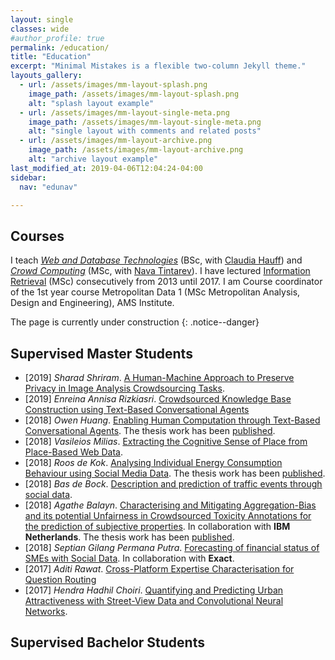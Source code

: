 ```yaml
---
layout: single
classes: wide
#author_profile: true
permalink: /education/
title: "Education"
excerpt: "Minimal Mistakes is a flexible two-column Jekyll theme."
layouts_gallery:
  - url: /assets/images/mm-layout-splash.png
    image_path: /assets/images/mm-layout-splash.png
    alt: "splash layout example"
  - url: /assets/images/mm-layout-single-meta.png
    image_path: /assets/images/mm-layout-single-meta.png
    alt: "single layout with comments and related posts"
  - url: /assets/images/mm-layout-archive.png
    image_path: /assets/images/mm-layout-archive.png
    alt: "archive layout example"
last_modified_at: 2019-04-06T12:04:24-04:00
sidebar:
  nav: "edunav"

---
```


## Courses

I teach [_Web and Database Technologies_](https://studiegids.tudelft.nl/a101_displayCourse.do?course_id=48438) (BSc, with [Claudia Hauff](https://chauff.github.io)) and [_Crowd Computing_](https://studiegids.tudelft.nl/a101_displayCourse.do?course_id=45597) (MSc,  with [Nava Tintarev](http://navatintarev.com)). I have lectured  [Information Retrieval](https://studiegids.tudelft.nl/a101_displayCourse.do?course_id=38328) (MSc) consecutively from 2013 until 2017. I am Course coordinator of the 1st year course Metropolitan Data 1 (MSc Metropolitan Analysis, Design and Engineering), AMS Institute.

The page is currently under construction
{: .notice--danger}

## Supervised Master Students

- [2019] _Sharad Shriram_. [A Human-Machine Approach to Preserve Privacy in Image Analysis Crowdsourcing Tasks](http://resolver.tudelft.nl/uuid:30846529-9080-4945-8502-dc962ec00bf3).
- [2019] _Enreina Annisa Rizkiasri_. [Crowdsourced Knowledge Base Construction using Text-Based Conversational Agents]()
- [2018] _Owen Huang_. [Enabling Human Computation through Text-Based Conversational Agents](http://resolver.tudelft.nl/uuid:6d8fe884-740a-4947-8974-12d6f0237394). The thesis work has been [published](https://doi.org/10.1007/978-3-319-20267-9\\_26).  
- [2018] _Vasileios Milias_. [Extracting the Cognitive Sense of Place from Place-Based Web Data](http://resolver.tudelft.nl/uuid:4ec2dbf2-7096-4fbf-89d0-e800d3b80862).
- [2018] _Roos de Kok_. [Analysing Individual Energy Consumption Behaviour using Social Media Data](http://resolver.tudelft.nl/uuid:54acc2c2-5622-48e1-81cb-b2f701864c81). The thesis work has been [published](https://doi.org/10.3390/en12010015). 
- [2018] _Bas de Bock_. [Description and prediction of traffic events through social data](http://resolver.tudelft.nl/uuid:ec6e8914-2c6c-41d7-89b1-cbd39e7f6867).
 - [2018] _Agathe Balayn_. [Characterising and Mitigating Aggregation-Bias and its potential Unfairness in Crowdsourced Toxicity Annotations for the prediction of subjective properties](http://resolver.tudelft.nl/uuid:ae6f1fae-980a-4a3c-b3ea-7ae56a477d01). In collaboration with **IBM Netherlands**. The thesis work has been [published](http://ceur-ws.org/Vol-2276/paper7.pdf). 
 - [2018] _Septian Gilang Permana Putra_. [Forecasting of financial status of SMEs with Social Data](http://resolver.tudelft.nl/uuid:c13e9430-9118-495c-9b36-2c6407ee8401). In collaboration with **Exact**.
 - [2017] _Aditi Rawat_. [Cross-Platform Expertise Characterisation for Question Routing](http://resolver.tudelft.nl/uuid:3c99ceca-d210-47d7-8096-7a5d1138462f)
 - [2017] _Hendra Hadhil Choiri_. [Quantifying and Predicting Urban Attractiveness with Street-View Data and Convolutional Neural Networks](http://resolver.tudelft.nl/uuid:b7508d73-a76e-4503-b7ef-784fb4d713d9).
 


## Supervised Bachelor Students

